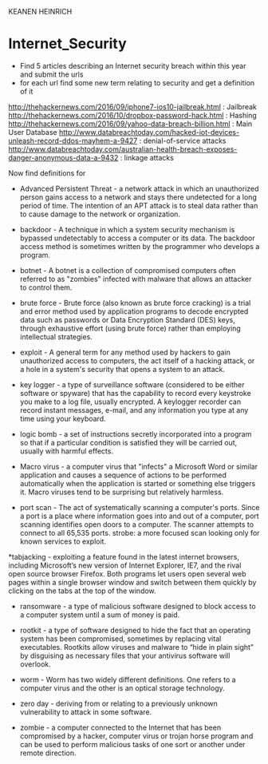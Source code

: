 KEANEN HEINRICH

# Internet_Security
* Find 5 articles describing an Internet security breach within this year and submit the urls
* for each url find some new term relating to security and get a definition of it 

http://thehackernews.com/2016/09/iphone7-ios10-jailbreak.html : Jailbreak
http://thehackernews.com/2016/10/dropbox-password-hack.html : Hashing
http://thehackernews.com/2016/09/yahoo-data-breach-billion.html : Main User Database
http://www.databreachtoday.com/hacked-iot-devices-unleash-record-ddos-mayhem-a-9427 : denial-of-service attacks
http://www.databreachtoday.com/australian-health-breach-exposes-danger-anonymous-data-a-9432 : linkage attacks





Now find definitions for
  * Advanced Persistent Threat -  a network attack in which an unauthorized person gains access to a network and stays there undetected for a long period of time. The intention of an APT attack is to steal data rather than to cause damage to the network or organization.
  
  * backdoor - A technique in which a system security mechanism is bypassed undetectably to access a computer or its data. The backdoor access method is sometimes written by the programmer who develops a program.
  
  * botnet - A botnet is a collection of compromised computers often referred to as "zombies" infected with malware that allows an attacker to control them.
  
  * brute force - Brute force (also known as brute force cracking) is a trial and error method used by application programs to decode encrypted data such as passwords or Data Encryption Standard (DES) keys, through exhaustive effort (using brute force) rather than employing intellectual strategies.
  
  * exploit - A general term for any method used by hackers to gain unauthorized access to computers, the act itself of a hacking attack, or a hole in a system's security that opens a system to an attack.
  
  * key logger - a type of surveillance software (considered to be either software or spyware) that has the capability to record every keystroke you make to a log file, usually encrypted. A keylogger recorder can record instant messages, e-mail, and any information you type at any time using your keyboard.
  
  * logic bomb - a set of instructions secretly incorporated into a program so that if a particular condition is satisfied they will be carried out, usually with harmful effects.
  
  * Macro virus - a computer virus that "infects" a Microsoft Word or similar application and causes a sequence of actions to be performed automatically when the application is started or something else triggers it. Macro viruses tend to be surprising but relatively harmless.
  
  * port scan - The act of systematically scanning a computer's ports. Since a port is a place where information goes into and out of a computer, port scanning identifies open doors to a computer. The scanner attempts to connect to all 65,535 ports. strobe: a more focused scan looking only for known services to exploit.
  
  *tabjacking - exploiting a feature found in the latest internet browsers, including Microsoft’s new version of Internet Explorer, IE7, and the rival open source browser Firefox. Both programs let users open several web pages within a single browser window and switch between them quickly by clicking on the tabs at the top of the window.
  
  * ransomware - a type of malicious software designed to block access to a computer system until a sum of money is paid.
  
  * rootkit - a type of software designed to hide the fact that an operating system has been compromised, sometimes by replacing vital executables. Rootkits allow viruses and malware to “hide in plain sight” by disguising as necessary files that your antivirus software will overlook.
  
  * worm - Worm has two widely different definitions. One refers to a computer virus and the other is an optical storage technology.
  
  * zero day - deriving from or relating to a previously unknown vulnerability to attack in some software.
  
  * zombie - a computer connected to the Internet that has been compromised by a hacker, computer virus or trojan horse program and can be used to perform malicious tasks of one sort or another under remote direction.

